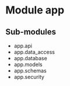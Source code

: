 Module app
==========

Sub-modules
-----------
* app.api
* app.data_access
* app.database
* app.models
* app.schemas
* app.security